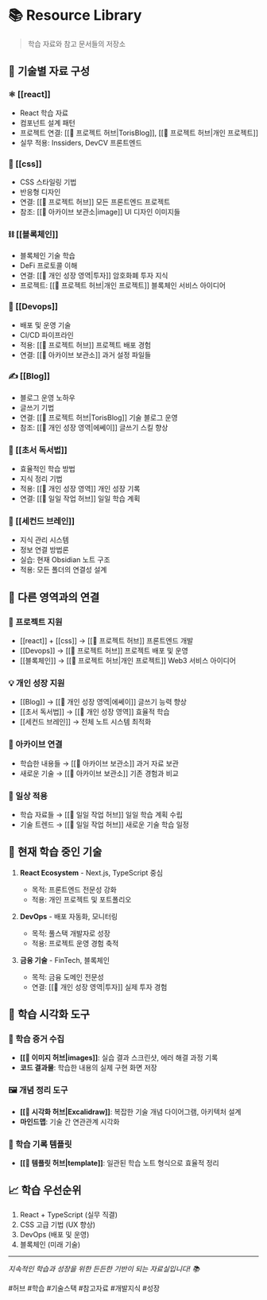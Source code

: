 # 📚 Resource Library

> 학습 자료와 참고 문서들의 저장소

## 📁 기술별 자료 구성

### ⚛️ [[react]]

- React 학습 자료
- 컴포넌트 설계 패턴
- 프로젝트 연결: [[🚀 프로젝트 허브|TorisBlog]], [[🚀 프로젝트 허브|개인 프로젝트]]
- 실무 적용: Inssiders, DevCV 프론트엔드

### 🎨 [[css]]

- CSS 스타일링 기법
- 반응형 디자인
- 연결: [[🚀 프로젝트 허브]] 모든 프론트엔드 프로젝트
- 참조: [[📁 아카이브 보관소|image]] UI 디자인 이미지들

### ⛓️ [[블록체인]]

- 블록체인 기술 학습
- DeFi 프로토콜 이해
- 연결: [[🌱 개인 성장 영역|투자]] 암호화폐 투자 지식
- 프로젝트: [[🚀 프로젝트 허브|개인 프로젝트]] 블록체인 서비스 아이디어

### 🚀 [[Devops]]

- 배포 및 운영 기술
- CI/CD 파이프라인
- 적용: [[🚀 프로젝트 허브]] 프로젝트 배포 경험
- 연결: [[📁 아카이브 보관소]] 과거 설정 파일들

### ✍️ [[Blog]]

- 블로그 운영 노하우
- 글쓰기 기법
- 연결: [[🚀 프로젝트 허브|TorisBlog]] 기술 블로그 운영
- 참조: [[🌱 개인 성장 영역|에쎄이]] 글쓰기 스킬 향상

### 📖 [[초서 독서법]]

- 효율적인 학습 방법
- 지식 정리 기법
- 적용: [[🌱 개인 성장 영역]] 개인 성장 기록
- 연결: [[📅 일일 작업 허브]] 일일 학습 계획

### 🧠 [[세컨드 브레인]]

- 지식 관리 시스템
- 정보 연결 방법론
- 실습: 현재 Obsidian 노트 구조
- 적용: 모든 폴더의 연결성 설계

## 🔗 다른 영역과의 연결

### 🎯 프로젝트 지원

- [[react]] + [[css]] → [[🚀 프로젝트 허브]] 프론트엔드 개발
- [[Devops]] → [[🚀 프로젝트 허브]] 프로젝트 배포 및 운영
- [[블록체인]] → [[🚀 프로젝트 허브|개인 프로젝트]] Web3 서비스 아이디어

### 💡 개인 성장 지원

- [[Blog]] → [[🌱 개인 성장 영역|에쎄이]] 글쓰기 능력 향상
- [[초서 독서법]] → [[🌱 개인 성장 영역]] 효율적 학습
- [[세컨드 브레인]] → 전체 노트 시스템 최적화

### 📁 아카이브 연결

- 학습한 내용들 → [[📁 아카이브 보관소]] 과거 자료 보관
- 새로운 기술 → [[📁 아카이브 보관소]] 기존 경험과 비교

### 📅 일상 적용

- 학습 자료들 → [[📅 일일 작업 허브]] 일일 학습 계획 수립
- 기술 트렌드 → [[📅 일일 작업 허브]] 새로운 기술 학습 일정

## 🎯 현재 학습 중인 기술

1. **React Ecosystem** - Next.js, TypeScript 중심

   - 목적: 프론트엔드 전문성 강화
   - 적용: 개인 프로젝트 및 포트폴리오

2. **DevOps** - 배포 자동화, 모니터링

   - 목적: 풀스택 개발자로 성장
   - 적용: 프로젝트 운영 경험 축적

3. **금융 기술** - FinTech, 블록체인
   - 목적: 금융 도메인 전문성
   - 연결: [[🌱 개인 성장 영역|투자]] 실제 투자 경험

## 🎨 학습 시각화 도구

### 📸 학습 증거 수집

- **[[📸 이미지 허브|images]]**: 실습 결과 스크린샷, 에러 해결 과정 기록
- **코드 결과물**: 학습한 내용의 실제 구현 화면 저장

### 🖼️ 개념 정리 도구

- **[[🎨 시각화 허브|Excalidraw]]**: 복잡한 기술 개념 다이어그램, 아키텍처 설계
- **마인드맵**: 기술 간 연관관계 시각화

### 📝 학습 기록 템플릿

- **[[📝 템플릿 허브|template]]**: 일관된 학습 노트 형식으로 효율적 정리

## 📈 학습 우선순위

1. React + TypeScript (실무 직결)
2. CSS 고급 기법 (UX 향상)
3. DevOps (배포 및 운영)
4. 블록체인 (미래 기술)

---

_지속적인 학습과 성장을 위한 든든한 기반이 되는 자료실입니다! 📚_

#허브 #학습 #기술스택 #참고자료 #개발지식 #성장
